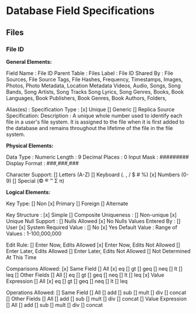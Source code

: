 # Database Field Specifications

## Files

### File ID
**General Elements:**

Field Name          : File ID
Parent Table        : Files
Label               : File ID
Shared By           :   File Sources,
                        File Source Tags,
                        File Hashes,
                        Frequency,
                        Timestamps,
                        Images,
                        Photos,
                        Photo Metadata,
                        Location Metadata
                        Videos,
                        Audio,
                        Songs,
                        Song Bands,
                        Song Artists,
                        Song Tracks
                        Song Lyrics,
                        Song Genres,
                        Books,
                        Book Languages,
                        Book Publishers,
                        Book Genres,
                        Book Authors,
                        Folders,

Alias(es)           :
Specification Type  : [x] Unique [] Generic [] Replica
Source Specification:
Description         :
    A unique whole number used to identify each file in a user's file system.
    It is assigned to the file when it is first added to the database and remains
    throughout the lifetime of the file in the file system.

**Physical Elements:**

Data Type           : Numeric
Length              : 9
Decimal Places      : 0
Input Mask          : ###_###_###
Display Format      : ###,###,###

Character Support:
    [] Letters (A-Z)   [] Keyboard (. , / $ # %)
    [x] Numbers (0-9)   [] Special (© ® ™ Σ π)

**Logical Elements:**

Key Type:
    [] Non      [x] Primary
    [] Foreign  [] Alternate

Key Structure       : [x] Simple         [] Composite
Uniqueness          : [] Non-unique     [x] Unique
Null Support        : [] Nulls Allowed  [x] No Nulls
Values Entered By   : [] User           [x] System
Required Value      : [] No             [x] Yes
Default Value       :
Range of Values     : 1-100,000,000

Edit Rule:
    [] Enter Now, Edits Allowed
    [x] Enter Now, Edits Not Allowed
    [] Enter Later, Edits Allowed
    [] Enter Later, Edits Not Allowed
    [] Not Determined At This Time

Comparisons Allowed:
    [x] Same Field       [] All [x] eq    [] gt [] geq    [] neq    [] lt [] leq
    [] Other Fields     [] All [] eq    [] gt [] geq    [] neq    [] lt [] leq
    [x] Value Expression [] All [x] eq    [] gt [] geq    [] neq    [] lt [] leq

Operations Allowed:
    [] Same Field       [] All [] add    [] sub [] mult    [] div    [] concat
    [] Other Fields     [] All [] add    [] sub [] mult    [] div    [] concat
    [] Value Expression [] All [] add    [] sub [] mult    [] div    [] concat

